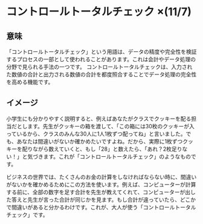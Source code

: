 # コントロールトータルチェック ×(11/7)

## 意味
「コントロールトータルチェック」という用語は、データの精度や完全性を検証するプロセスの一部として使われることがあります。これは会計やデータ処理の分野で見られる手法の一つです。
コントロールトータルチェックは、入力された数値の合計と出力される数値の合計を都度照合することでデータ処理の完全性を高める機能です。

## イメージ
小学生にも分かりやすく説明すると、例えばあなたがクラスでクッキーを配る担当だとします。先生がクッキーの箱を渡して、「この箱には30枚のクッキーが入っているから、クラスのみんな30人に1人1枚ずつ配ってね」と言いました。でも、あなたは間違いがないか確かめたいですよね。だから、実際に1枚ずつクッキーを配りながら数えていくと、もし「28」と数えたら、「あれ？2枚足りない！」と気づきます。これが「コントロールトータルチェック」のようなものです。

ビジネスの世界では、たくさんのお金の計算をしなければならない時に、間違いがないかを確かめるためにこの方法を使います。例えば、コンピューターが計算する前に、全部の数字を足す合計を先生が教えてくれて、コンピューターが出した答えと先生が言った合計が同じかを見ます。もし合計が違っていたら、どこかで間違いがあると分かるわけです。これが、大人が使う「コントロールトータルチェック」です。